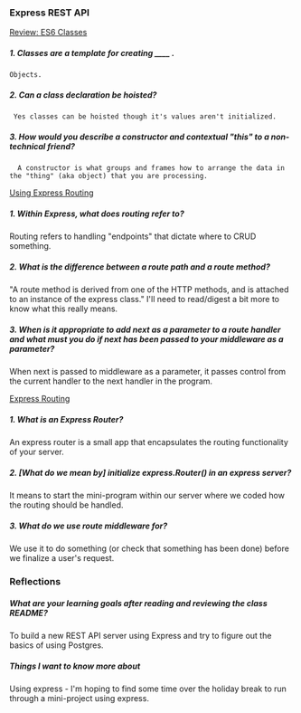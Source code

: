 ### Express REST API

[Review: ES6 Classes](https://developer.mozilla.org/en-US/docs/Web/JavaScript/Reference/Classes)

#####  1. Classes are a template for creating ____ .
    Objects.

#####  2. Can a class declaration be hoisted?
     Yes classes can be hoisted though it's values aren't initialized.

#####  3. How would you describe a constructor and contextual "this" to a non-technical friend?
      A constructor is what groups and frames how to arrange the data in the "thing" (aka object) that you are processing.
[Using Express Routing](https://expressjs.com/en/guide/routing.html)

#####  1. Within Express, what does routing refer to?
  Routing refers to handling "endpoints" that dictate where to CRUD something.

#####  2. What is the difference between a route path and a route method?
  "A route method is derived from one of the HTTP methods, and is attached to an instance of the express class." I'll need to read/digest a bit more to know what this really means.

#####  3. When is it appropriate to add next as a parameter to a route handler and what must you do if next has been passed to your middleware as a parameter?
  When next is passed to middleware as a parameter, it passes control from the current handler to the next handler in the program.

[Express Routing](https://scotch.io/tutorials/learn-to-use-the-new-router-in-expressjs-4)

#####  1. What is an Express Router?
  An express router is a small app that encapsulates the routing functionality of your server.

#####  2. [What do we mean by] initialize express.Router() in an express server?
  It means to start the mini-program within our server where we coded how the routing should be handled.

#####  3. What do we use route middleware for?
  We use it to do something (or check that something has been done) before we finalize a user's request. 

###  Reflections
#####  What are your learning goals after reading and reviewing the class README?
  To build a new REST API server using Express and try to figure out the basics of using Postgres.

#####  Things I want to know more about
  Using express - I'm hoping to find some time over the holiday break to run through a mini-project using express.


